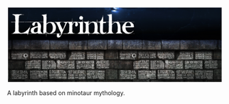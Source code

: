 <p align="center"> <img width="500" src="Assets/Img/capa.png"/></p>


A labyrinth based on minotaur mythology.

